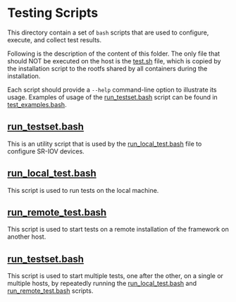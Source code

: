 # Testing Scripts

This directory contain a set of `bash` scripts that are used to configure, execute, and collect test results.

Following is the description of the content of this folder. The only file that should NOT be executed on the host is the [test.sh](test.sh) file, which is copied by the installation script to the rootfs shared by all containers during the installation.

Each script should provide a `--help` command-line option to illustrate its usage. Examples of usage of the [run_testset.bash](run_testset.bash) script can be found in [test_examples.bash](test_examples.bash).

## [run_testset.bash](run_testset.bash)

This is an utility script that is used by the [run_local_test.bash](run_local_test.bash) file to configure SR-IOV devices.

## [run_local_test.bash](run_local_test.bash)

This script is used to run tests on the local machine.

## [run_remote_test.bash](run_remote_test.bash)

This script is used to start tests on a remote installation of the framework on another host.

## [run_testset.bash](run_testset.bash)

This script is used to start multiple tests, one after the other, on a single or multiple hosts, by repeatedly running the [run_local_test.bash](run_local_test.bash) and [run_remote_test.bash](run_remote_test.bash) scripts.

